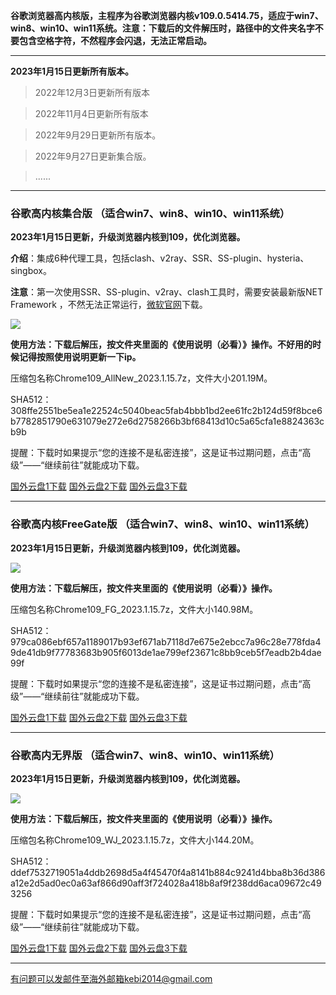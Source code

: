 **谷歌浏览器高内核版，主程序为谷歌浏览器内核v109.0.5414.75，适应于win7、win8、win10、win11系统。注意：下载后的文件解压时，路径中的文件夹名字不要包含空格字符，不然程序会闪退，无法正常启动。**

***

**2023年1月15日更新所有版本。**

> 2022年12月3日更新所有版本

> 2022年11月4日更新所有版本

> 2022年9月29日更新所有版本。

> 2022年9月27日更新集合版。

> ......

***

### 谷歌高内核集合版  （适合win7、win8、win10、win11系统）

**2023年1月15日更新，升级浏览器内核到109，优化浏览器。**

**介绍**：集成6种代理工具，包括clash、v2ray、SSR、SS-plugin、hysteria、singbox。

**注意**：第一次使用SSR、SS-plugin、v2ray、clash工具时，需要安装最新版NET Framework ，不然无法正常运行，[微软官网](https://dotnet.microsoft.com/zh-cn/download/dotnet-framework/net48)下载。

![](https://fastly.jsdelivr.net/gh/Alvin9999/pac2/softimag/chrome105.png)

**使用方法：下载后解压，按文件夹里面的《使用说明（必看）》操作。不好用的时候记得按照使用说明更新一下ip。**

压缩包名称Chrome109_AllNew_2023.1.15.7z，文件大小201.19M。

SHA512：308ffe2551be5ea1e22524c5040beac5fab4bbb1bd2ee61fc2b124d59f8bce6b7782851790e631079e272e6d2758266b3bf68413d10c5a65cfa1e8824363cb9b

提醒：下载时如果提示“您的连接不是私密连接”，这是证书过期问题，点击“高级”——“继续前往”就能成功下载。

[国外云盘1下载](https://d2.freessr2.xyz/Chrome109_AllNew_2023.1.15.7z) 
[国外云盘2下载](https://d1.freessr1.xyz/Chrome109_AllNew_2023.1.15.7z) 
[国外云盘3下载](https://free.zhujicn2.net/Chrome109_AllNew_2023.1.15.7z) 

***

### 谷歌高内核FreeGate版  （适合win7、win8、win10、win11系统）

**2023年1月15日更新，升级浏览器内核到109，优化浏览器。**

![](https://fastly.jsdelivr.net/gh/Alvin9999/pac2/softimag/chrome9611282.PNG)

**使用方法：下载后解压，按文件夹里面的《使用说明（必看）》操作。**

压缩包名称Chrome109_FG_2023.1.15.7z，文件大小140.98M。

SHA512：979ca086ebf657a1189017b93ef671ab7118d7e675e2ebcc7a96c28e778fda49de41db9f77783683b905f6013de1ae799ef23671c8bb9ceb5f7eadb2b4dae99f

提醒：下载时如果提示“您的连接不是私密连接”，这是证书过期问题，点击“高级”——“继续前往”就能成功下载。

[国外云盘1下载](https://d2.freessr2.xyz/Chrome109_FG_2023.1.15.7z) 
[国外云盘2下载](https://d1.freessr1.xyz/Chrome109_FG_2023.1.15.7z) 
[国外云盘3下载](https://free.zhujicn2.net/Chrome109_FG_2023.1.15.7z) 

***

### 谷歌高内无界版  （适合win7、win8、win10、win11系统）

**2023年1月15日更新，升级浏览器内核到109，优化浏览器。**

![](https://fastly.jsdelivr.net/gh/Alvin9999/pac2/softimag/chrome9611283.PNG)

**使用方法：下载后解压，按文件夹里面的《使用说明（必看）》操作。**

压缩包名称Chrome109_WJ_2023.1.15.7z，文件大小144.20M。

SHA512：ddef7532719051a4ddb2698d5a4f45470f4a8141b884c9241d4bba8b36d386a12e2d5ad0ec0a63af866d90aff3f724028a418b8af9f238dd6aca09672c493256

提醒：下载时如果提示“您的连接不是私密连接”，这是证书过期问题，点击“高级”——“继续前往”就能成功下载。

[国外云盘1下载](https://d2.freessr2.xyz/Chrome109_WJ_2023.1.15.7z) 
[国外云盘2下载](https://d1.freessr1.xyz/Chrome109_WJ_2023.1.15.7z) 
[国外云盘3下载](https://free.zhujicn2.net/Chrome109_WJ_2023.1.15.7z) 


***

有问题可以发邮件至海外邮箱kebi2014@gmail.com